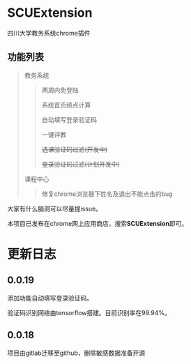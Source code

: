 # SCUExtension
四川大学教务系统chrome插件

## 功能列表
> 教务系统
>> 两周内免登陆
>>
>> 系统首页绩点计算
>> 
>> 自动填写登录验证码
>>
>> 一键评教
>>
>> ~~选课验证码过滤(开发中)~~
>>
>> ~~登录验证码过滤(计划开发中)~~
> 
>课程中心
>> 修复chrome浏览器下姓名及退出不能点击的bug

大家有什么脑洞可以尽量提issue。

本项目已发布在chrome网上应用商店，搜索**SCUExtension**即可。

# 更新日志
## 0.0.19
添加功能自动填写登录验证码。

验证码识别网络由tensorflow搭建。目前识别率在99.94%。
## 0.0.18
项目由gitlab迁移至github，删除敏感数据准备开源
